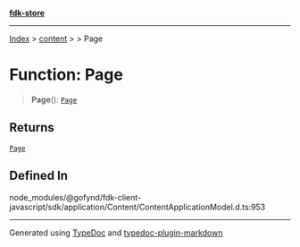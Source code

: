 [**fdk-store**](../../../README.md)
***

[Index](../../../API.md) > [content](../../README.md) > [<internal>](../README.md) > Page

# Function: Page

> **Page**(): [`Page`](../type-aliases/type-alias.Page.md)

## Returns

[`Page`](../type-aliases/type-alias.Page.md)

## Defined In

node\_modules/@gofynd/fdk-client-javascript/sdk/application/Content/ContentApplicationModel.d.ts:953

***
Generated using [TypeDoc](https://typedoc.org/) and [typedoc-plugin-markdown](https://www.npmjs.com/package/typedoc-plugin-markdown)

